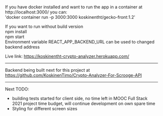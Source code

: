 If you have docker installed and want to run the app in a container at http://localhost:3000/ you can: <br>
'docker container run -p 3000:3000 koskinentht/gecko-front:1.2'

If you want to run without build version
<br>npm install
<br>npm start
<br>Environment variable REACT_APP_BACKEND_URL can be used to changed backend address

Live link:
https://koskinentht-crypto-analyzer.herokuapp.com/

--------------------------------------------------------------

Backend being built next for this project at 
<br>https://github.com/KoskinenTimo/Crypto-Analyzer-For-Scrooge-API

--------------------------------------------------------------

Next TODO:

- building tests started for client side, no time left in MOOC Full Stack 2021 project time budget, will continue development on own spare time
- Styling for different screen sizes